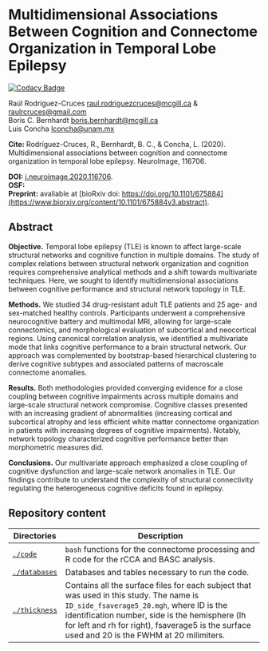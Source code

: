 # Multidimensional Associations Between Cognition and Connectome Organization in Temporal Lobe Epilepsy
[![Codacy Badge](https://app.codacy.com/project/badge/Grade/4293e4fe51114d02bb930c7d4b28f78b)](https://www.codacy.com/gh/rcruces/2020_cognition_connectomics_TLE/dashboard?utm_source=github.com&amp;utm_medium=referral&amp;utm_content=rcruces/2020_cognition_connectomics_TLE&amp;utm_campaign=Badge_Grade)  

Raúl Rodríguez-Cruces  [raul.rodriguezcruces@mcgill.ca](mailto:raul.rodriguezcruces@mcgill.ca) & [raulrcruces@gmail.com](mailto:raulrcruces@gmail.com)  
Boris C. Bernhardt  [boris.bernhardt@mcgill.ca](mailto:boris.bernhardt@mcgill.ca)  
Luis Concha [lconcha@unam.mx](mailto:lconcha@unam.mx)  

**Cite:** Rodríguez-Cruces, R., Bernhardt, B. C., & Concha, L. (2020). Multidimensional associations between cognition and connectome organization in temporal lobe epilepsy. NeuroImage, 116706.  

**DOI:** [j.neuroimage.2020.116706](https://doi.org/10.1016/j.neuroimage.2020.116706).  
**OSF:**  
**Preprint:** avaliable at [bioRxiv doi: https://doi.org/10.1101/675884](https://www.biorxiv.org/content/10.1101/675884v3.abstract).   
    
## Abstract
**Objective.** Temporal lobe epilepsy (TLE) is known to affect large-scale structural networks and cognitive function in multiple domains. The study of complex relations between structural network organization and cognition requires comprehensive analytical methods and a shift towards multivariate techniques. Here, we sought to identify multidimensional associations between cognitive performance and structural network topology in TLE.  
  
**Methods.** We studied 34 drug-resistant adult TLE patients and 25 age- and sex-matched healthy controls. Participants underwent a comprehensive neurocognitive battery and multimodal MRI, allowing for large-scale connectomics, and morphological evaluation of subcortical and neocortical regions. Using canonical correlation analysis, we identified a multivariate mode that links cognitive performance to a brain structural network. Our approach was complemented by bootstrap-based hierarchical clustering to derive cognitive subtypes and associated patterns of macroscale connectome anomalies.  
  
**Results.** Both methodologies provided converging evidence for a close coupling between cognitive impairments across multiple domains and large-scale structural network compromise. Cognitive classes presented with an increasing gradient of abnormalities (increasing cortical and subcortical atrophy and less efficient white matter connectome organization in patients with increasing degrees of cognitive impairments). Notably, network topology characterized cognitive performance better than morphometric measures did.  
  
**Conclusions.** Our multivariate approach emphasized a close coupling of cognitive dysfunction and large-scale network anomalies in TLE. Our findings contribute to understand the complexity of structural connectivity regulating the heterogeneous cognitive deficits found in epilepsy.  
  
 ## Repository content
 | Directories   | Description                                                                                                                                                                                                                                                                             |
|---------------|-----------------------------------------------------------------------------------------------------------------------------------------------------------------------------------------------------------------------------------------------------------------------------------------|
| [`./code`](https://github.com/rcruces/2020_cognition_connectomics_TLE/tree/master/code)      | `bash` functions for the connectome processing and R code for the rCCA and BASC analysis.                                                                                                                                                                                               |
| [`./databases`](https://github.com/rcruces/2020_cognition_connectomics_TLE/tree/master/databases) | Databases and tables necessary to run the code.                                                                                                                                                                                                                                         |
| [`./thickness`](https://github.com/rcruces/2020_cognition_connectomics_TLE/tree/master/thickness) | Contains all the surface files for each subject that was used in this study. The name is `ID_side_fsaverage5_20.mgh`, where ID is the identification number, side is the hemisphere (lh for left and rh for right), fsaverage5 is the surface used and 20 is the FWHM at 20 milimiters. |
